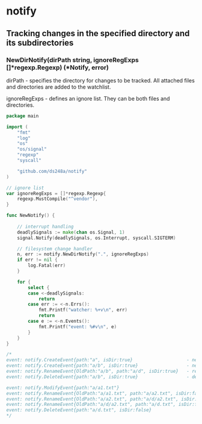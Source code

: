 # notify

## Tracking changes in the specified directory and its subdirectories

### NewDirNotify(dirPath string, ignoreRegExps []*regexp.Regexp) (*Notify, error)

dirPath - specifies the directory for changes to be tracked. All attached files and directories are added to the watchlist.

ignoreRegExps - defines an ignore list. They can be both files and directories. 


```go
package main

import (
	"fmt"
	"log"
	"os"
	"os/signal"
	"regexp"
	"syscall"

	"github.com/ds248a/notify"
)

// ignore list
var ignoreRegExps = []*regexp.Regexp{
	regexp.MustCompile("^vendor"),
}

func NewNotify() {
	
	// interrupt handling 
	deadlySignals := make(chan os.Signal, 1)
	signal.Notify(deadlySignals, os.Interrupt, syscall.SIGTERM)

	// filesystem change handler
	n, err := notify.NewDirNotify(".", ignoreRegExps)
	if err != nil {
		log.Fatal(err)
	}

	for {
		select {
		case <-deadlySignals:
			return
		case err := <-n.Errs():
			fmt.Printf("watcher: %+v\n", err)
			return
		case e := <-n.Events():
			fmt.Printf("event: %#v\n", e)
		}
	}
}

/*
event: notify.CreateEvent{path:"a", isDir:true}                    - new folder './a'
event: notify.CreateEvent{path:"a/b", isDir:true}                  - new folder './a/b'
event: notify.RenameEvent{OldPath:"a/b", path:"a/d", isDir:true}   - rename folder 'b' to 'd'
event: notify.DeleteEvent{path:"a/b", isDir:true}                  - delete folder './a/b'

event: notify.ModifyEvent{path:"a/a1.txt"}                                     - new or edit file
event: notify.RenameEvent{OldPath:"a/a1.txt", path:"a/a2.txt", isDir:false}    - rename file
event: notify.RenameEvent{OldPath:"a/a2.txt", path:"a/d/a2.txt", isDir:false}  - move file
event: notify.RenameEvent{OldPath:"a/d/a2.txt", path:"a/d.txt", isDir:false}   - rename && move file
event: notify.DeleteEvent{path:"a/d.txt", isDir:false}                         - delete file
*/
```
